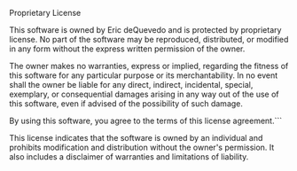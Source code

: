 Proprietary License

This software is owned by Eric deQuevedo and is protected by proprietary license. No part of the software may be reproduced, distributed, or modified in any form without the express written permission of the owner.

The owner makes no warranties, express or implied, regarding the fitness of this software for any particular purpose or its merchantability. In no event shall the owner be liable for any direct, indirect, incidental, special, exemplary, or consequential damages arising in any way out of the use of this software, even if advised of the possibility of such damage.

By using this software, you agree to the terms of this license agreement.```

This license indicates that the software is owned by an individual and prohibits modification and distribution without the owner's permission. It also includes a disclaimer of warranties and limitations of liability.
